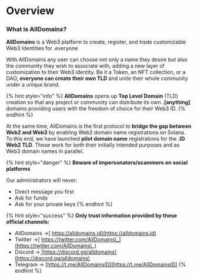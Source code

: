 # Overview

### **What is AllDomains?**

**AllDomains** is a Web3 platform to create, register, and trade customizable Web3 Identities for .everyone

With AllDomains any user can choose not only a name they desire but also the community they wish to associate with, adding a new layer of customization to their Web3 identity. Be it a Token, an NFT collection, or a DAO, **everyone can create their own TLD** and unite their whole community under a unique brand. &#x20;

{% hint style="info" %}
**AllDomains** opens up **Top Level Domain** (TLD) creation so that any project or community can distribute its own **.\[anything]** domains providing users with the freedom of choice for their Web3 ID.
{% endhint %}

At the same time, AllDomains is the first protocol to **bridge the gap between Web2 and Web3** by enabling Web2 domain name registrations on Solana. To this end, we have launched **pilot domain name** registrations for the **.ID Web2 TLD**. These work for both their initially intended purposes and as Web3 domain names in parallel.

{% hint style="danger" %}
**Beware of impersonators/scammers on social platforms**

Our administrators will never:

* Direct message you first
* Ask for funds
* Ask for your private keys
{% endhint %}

{% hint style="success" %}
**Only trust information provided by these official channels:**

* AllDomains ->[ https://alldomains.id](https://alldomains.id)
* Twitter ->[ https://twitter.com/AllDomains\_](https://twitter.com/AllDomains\_)
* Discord ->[ ](https://t.co/RAP675K6hx)[https://discord.gg/alldomains](https://discord.gg/alldomains)
* Telegram -> [https://t.me/AllDomainsID](https://t.me/AllDomainsID)
{% endhint %}
